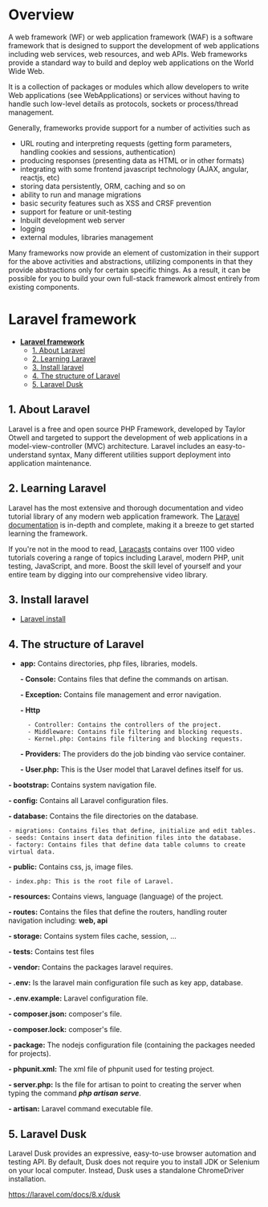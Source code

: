 # Overview

A web framework (WF) or web application framework (WAF) is a software framework that is designed to support the development of web applications including web services, web resources, and web APIs. Web frameworks provide a standard way to build and deploy web applications on the World Wide Web.

It is a collection of packages or modules which allow developers to write Web applications (see WebApplications) or services without having to handle such low-level details as protocols, sockets or process/thread management.

Generally, frameworks provide support for a number of activities such as
- URL routing and interpreting requests (getting form parameters, handling cookies and sessions, authentication)
- producing responses (presenting data as HTML or in other formats)
- integrating with some frontend javascript technology (AJAX, angular, reactjs, etc)
- storing data persistently, ORM, caching and so on
- ability to run and manage migrations
- basic security features such as XSS and CRSF prevention
- support for feature or unit-testing
- Inbuilt development web server
- logging
- external modules, libraries management

Many frameworks now provide an element of customization in their support for the above activities and abstractions, utilizing components in that they provide abstractions only for certain specific things. As a result, it can be possible for you to build your own full-stack framework almost entirely from existing components.

# **Laravel framework**

- [**Laravel framework**](#laravel-framework)
  - [1. About Laravel](#1-about-laravel)
  - [2. Learning Laravel](#2-learning-laravel)
  - [3. Install laravel](#3-install-laravel)
  - [4. The structure of Laravel](#4-the-structure-of-laravel)
  - [5. Laravel Dusk](#5-laravel-dusk)

## 1. About Laravel

Laravel is a free and open source PHP Framework, developed by Taylor Otwell 
and targeted to support the development of web applications in a model-view-controller (MVC) architecture.
Laravel includes an easy-to-understand syntax, Many different utilities support deployment into application maintenance.

## 2. Learning Laravel

Laravel has the most extensive and thorough documentation and video tutorial library of any modern web application framework. 
The [Laravel documentation](https://laravel.com/docs/8.x) is in-depth and complete, making it a breeze to get started learning the framework.

If you're not in the mood to read, [Laracasts](https://laracasts.com/) contains over 1100 video tutorials covering a range of topics including Laravel, 
modern PHP, unit testing, JavaScript, and more. Boost the skill level of yourself and your entire team by digging into our comprehensive video library.

## 3. Install laravel

- [Laravel install](https://laravel.com/docs/8.x/installation)

## 4. The structure of Laravel

- **app:** Contains directories, php files, libraries, models.

    **- Console:** Contains files that define the commands on artisan.
    
    **- Exception:** Contains file management and error navigation.
    
    **- Http** 
    
        - Controller: Contains the controllers of the project.
        - Middleware: Contains file filtering and blocking requests.
        - Kernel.php: Contains file filtering and blocking requests.
        
    **- Providers:** The providers do the job binding vào service container.
    
    **- User.php:** This is the User model that Laravel defines itself for us.
    
**- bootstrap:** Contains system navigation file.

**- config:** Contains all Laravel configuration files.

**- database:** Contains the file directories on the database.

    - migrations: Contains files that define, initialize and edit tables.
    - seeds: Contains insert data definition files into the database.
    - factory: Contains files that define data table columns to create virtual data.
    
**- public:** Contains css, js, image files.

    - index.php: This is the root file of Laravel.
    
**- resources:** Contains views, language (language) of the project.

**- routes:** Contains the files that define the routers, handling router navigation including: **web, api**

**- storage:** Contains system files cache, session, ...

**- tests:** Contains test files

**- vendor:** Contains the packages laravel requires.

**- .env:** Is the laravel main configuration file such as key app, database.

**- .env.example:** Laravel configuration file.

**- composer.json:** composer's file.

**- composer.lock:** composer's file.

**- package:** The nodejs configuration file (containing the packages needed for projects).

**- phpunit.xml:** The xml file of phpunit used for testing project.

**- server.php:** Is the file for artisan to point to creating the server when typing the command _**php artisan serve**_.

**- artisan:** Laravel command executable file.

## 5. Laravel Dusk

Laravel Dusk provides an expressive, easy-to-use browser automation and testing API. By default, Dusk does not require you to install JDK or Selenium on your local computer. Instead, Dusk uses a standalone ChromeDriver installation.

https://laravel.com/docs/8.x/dusk

